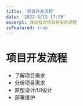 ```yaml
---
title: '项目开发流程'
date: '2022-8/15 17:56'
excerpt: 浅谈我对项目开发的流程
isFeatured: true
---
```


# 项目开发流程

- 了解项目需求
- 分析项目需求
- 原型设计/UI设计
- 部署维护